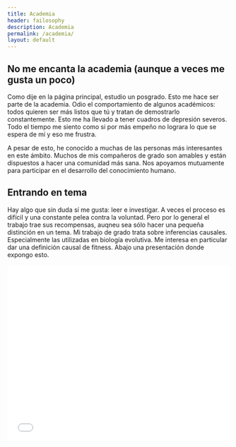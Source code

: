 ```yaml
---
title: Academia
header: failosophy
description: Academia
permalink: /academia/
layout: default
---
```


## No me encanta la academia (aunque a veces me gusta un poco)

Como dije en la página principal, estudio un posgrado. Esto me hace ser parte de la academia. Odio el comportamiento de algunos académicos: todos quieren ser más listos que tú y tratan de demostrarlo constantemente. Esto me ha llevado a tener cuadros de depresión severos. Todo el tiempo me siento como si por más empeño no lograra lo que se espera de mí y eso me frustra.

A pesar de esto, he conocido a muchas de las personas más interesantes en este ámbito. Muchos de mis compañeros de grado son amables y están dispuestos a hacer una comunidad más sana. Nos apoyamos mutuamente para participar en el desarrollo del conocimiento humano.

## Entrando en tema

Hay algo que sin duda sí me gusta: leer e investigar. A veces el proceso es difícil y una constante pelea contra la voluntad. Pero por lo general el trabajo trae sus recompensas, auqneu sea sólo hacer una pequeña distinción en un tema. Mi trabajo de grado trata sobre inferencias causales. Especialmente las utilizadas en biología evolutiva. Me interesa en particular dar una definición causal de fitness. Abajo una presentación donde expongo esto.

 <embed src="/failosophy/assets/images/output.pdf" type="application/pdf" width="100%" height="400" />
